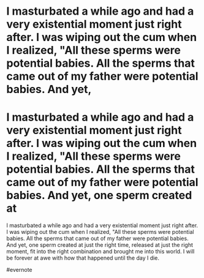 # I masturbated a while ago and had a very existential moment just right after. I was wiping out the cum when I realized, "All these sperms were potential babies. All the sperms that came out of my father were potential babies. And yet,

# I masturbated a while ago and had a very existential moment just right after. I was wiping out the cum when I realized, "All these sperms were potential babies. All the sperms that came out of my father were potential babies. And yet, one sperm created at

I masturbated a while ago and had a very existential moment just right after. I was wiping out the cum when I realized, "All these sperms were potential babies. All the sperms that came out of my father were potential babies. And yet, one sperm created at just the right time, released at just the right moment, fit into the right combination and brought me into this world. I will be forever at awe with how that happened until the day I die.

\#evernote

